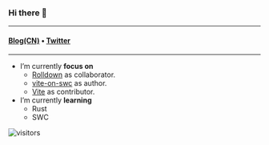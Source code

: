 ### Hi there 👋

---

<h4>
  <a href="https://yunfeihe.notion.site/Yunfei-He-877eea4afabc4fdfafa86969bd08f611">Blog(CN)</a> • <a href="https://twitter.com/iheyunfei">Twitter</a>
</h4>

---

<!--
**iheyunfei/iheyunfei** is a ✨ _special_ ✨ repository because its `README.md` (this file) appears on your GitHub profile.

Here are some ideas to get you started:

- 🔭 I’m currently focus on ...
- 🌱 I’m currently learning ...
- 👯 I’m looking to collaborate on ...
- 🤔 I’m looking for help with ...
- 💬 Ask me about ...
- 📫 How to reach me: ...
- 😄 Pronouns: ...
- ⚡ Fun fact: ...
-->

- I’m currently **focus on**
  - [Rolldown](https://github.com/Brooooooklyn/rolldown) as collaborator.
  - [vite-on-swc](https://github.com/iheyunfei/vite-on-swc/) as author.
  - [Vite](https://github.com/vitejs/vite) as contributor.
- I’m currently **learning**
  - Rust
  - SWC

![visitors](https://visitor-badge.glitch.me/badge?page_id=iheyunfei.iheyunfei-badge&left_color=green&right_color=red)
